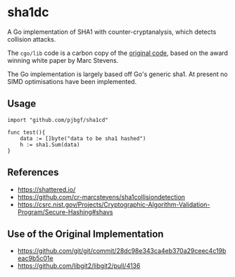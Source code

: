 # sha1dc

A Go implementation of SHA1 with counter-cryptanalysis, which detects
collision attacks. 

The `cgo/lib` code is a carbon copy of the [original code], based on
the award winning white paper by Marc Stevens.

The Go implementation is largely based off Go's generic sha1.
At present no SIMD optimisations have been implemented.

## Usage

```golang
import "github.com/pjbgf/sha1cd"

func test(){
	data := []byte("data to be sha1 hashed")
	h := sha1.Sum(data)
}
```

## References
- https://shattered.io/
- https://github.com/cr-marcstevens/sha1collisiondetection
- https://csrc.nist.gov/Projects/Cryptographic-Algorithm-Validation-Program/Secure-Hashing#shavs

## Use of the Original Implementation
- https://github.com/git/git/commit/28dc98e343ca4eb370a29ceec4c19beac9b5c01e
- https://github.com/libgit2/libgit2/pull/4136

[original code]: https://github.com/cr-marcstevens/sha1collisiondetection
[white paper]: https://marc-stevens.nl/research/papers/C13-S.pdf
